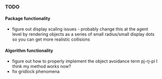 ### TODO

#### Package functionality 
- figure out display scaling issues - probably change this at the agent level by rendering objects as a series of small radius/small display dots so you can get more realistic collisions

#### Algorithm functionality
- figure out how to properly implement the object avoidance term pj-rj-pi
    I think my method works now?
- fix gridlock phenomena
